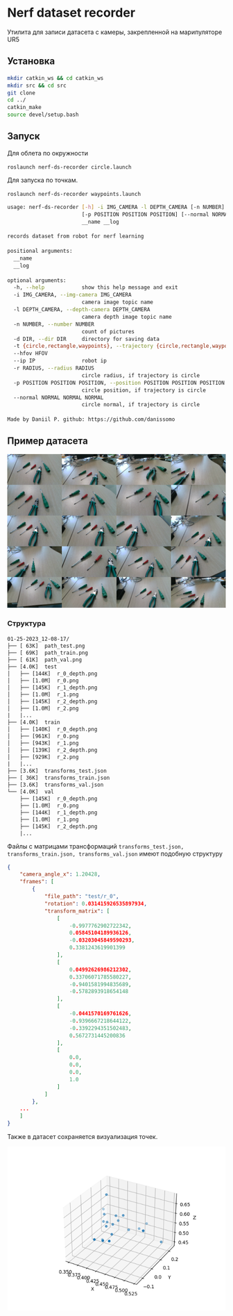 # Nerf dataset recorder

Утилита для записи датасета с камеры, закрепленной на марипуляторе UR5

## Установка
```bash
mkdir catkin_ws && cd catkin_ws
mkdir src && cd src
git clone 
cd ../
catkin_make
source devel/setup.bash
```

## Запуск

Для облета по окружности 

```roslaunch nerf-ds-recorder circle.launch```

Для запуска по точкам.

```roslaunch nerf-ds-recorder waypoints.launch```


```bash
usage: nerf-ds-recorder [-h] -i IMG_CAMERA -l DEPTH_CAMERA [-n NUMBER] [-d DIR] [-t {circle,rectangle,waypoints}] [--hfov HFOV] --ip IP [-r RADIUS]
                        [-p POSITION POSITION POSITION] [--normal NORMAL NORMAL NORMAL]
                        __name __log

records dataset from robot for nerf learning

positional arguments:
  __name
  __log

optional arguments:
  -h, --help            show this help message and exit
  -i IMG_CAMERA, --img-camera IMG_CAMERA
                        camera image topic name
  -l DEPTH_CAMERA, --depth-camera DEPTH_CAMERA
                        camera depth image topic name
  -n NUMBER, --number NUMBER
                        count of pictures
  -d DIR, --dir DIR     directory for saving data
  -t {circle,rectangle,waypoints}, --trajectory {circle,rectangle,waypoints}
  --hfov HFOV
  --ip IP               robot ip
  -r RADIUS, --radius RADIUS
                        circle radius, if trajectory is circle
  -p POSITION POSITION POSITION, --position POSITION POSITION POSITION
                        circle position, if trajectory is circle
  --normal NORMAL NORMAL NORMAL
                        circle normal, if trajectory is circle

Made by Daniil P. github: https://github.com/danissomo
```

## Пример датасета

![tools](doc/tool_dataset.png)


### Cтруктура

```
01-25-2023_12-08-17/
├── [ 63K]  path_test.png
├── [ 69K]  path_train.png
├── [ 61K]  path_val.png
├── [4.0K]  test
│   ├── [144K]  r_0_depth.png
│   ├── [1.0M]  r_0.png
│   ├── [145K]  r_1_depth.png
│   ├── [1.0M]  r_1.png
│   ├── [145K]  r_2_depth.png
│   ├── [1.0M]  r_2.png
|   |...
├── [4.0K]  train
│   ├── [140K]  r_0_depth.png
│   ├── [961K]  r_0.png
│   ├── [943K]  r_1.png
│   ├── [139K]  r_2_depth.png
│   ├── [929K]  r_2.png
|   |...
├── [3.6K]  transforms_test.json
├── [ 36K]  transforms_train.json
├── [3.6K]  transforms_val.json
└── [4.0K]  val
    ├── [145K]  r_0_depth.png
    ├── [1.0M]  r_0.png
    ├── [144K]  r_1_depth.png
    ├── [1.0M]  r_1.png
    ├── [145K]  r_2_depth.png
    |...

```

Файлы с матрицами трансформаций ```transforms_test.json, transforms_train.json, transforms_val.json``` имеют подобную структуру

```json
{
    "camera_angle_x": 1.20428,
    "frames": [
        {
            "file_path": "test/r_0",
            "rotation": 0.031415926535897934,
            "transform_matrix": [
                [
                    -0.9977762902722342,
                    0.05845104189936126,
                    -0.03203045849590293,
                    0.3381243619901399
                ],
                [
                    0.04992626986212302,
                    0.33706071785580227,
                    -0.9401581994835689,
                    -0.5782893918654148
                ],
                [
                    -0.0441570169761626,
                    -0.9396667218644122,
                    -0.3392294351502483,
                    0.5672731445200836
                ],
                [
                    0.0,
                    0.0,
                    0.0,
                    1.0
                ]
            ]
        },
    ...
    ]
}
```

Также в датасет сохраняется визуализация точек.

![tools](data/tools/path_train.png)



